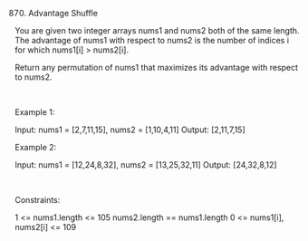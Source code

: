 870. Advantage Shuffle

You are given two integer arrays nums1 and nums2 both of the same length. The advantage of nums1 with respect to nums2 is the number of indices i for which nums1[i] > nums2[i].

Return any permutation of nums1 that maximizes its advantage with respect to nums2.

 

Example 1:

Input: nums1 = [2,7,11,15], nums2 = [1,10,4,11]
Output: [2,11,7,15]


Example 2:

Input: nums1 = [12,24,8,32], nums2 = [13,25,32,11]
Output: [24,32,8,12]


 

Constraints:

1 <= nums1.length <= 105
nums2.length == nums1.length
0 <= nums1[i], nums2[i] <= 109